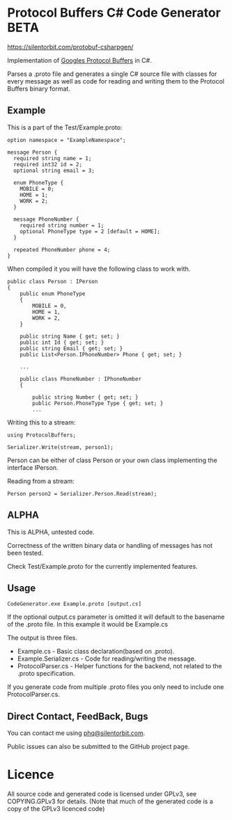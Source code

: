 # Protocol Buffers C# Code Generator BETA

https://silentorbit.com/protobuf-csharpgen/

Implementation of [Googles Protocol Buffers](http://code.google.com/apis/protocolbuffers/docs/overview.html) in C#.

Parses a .proto file and generates a single C# source file
with classes for every message as well as code for
reading and writing them to the Protocol Buffers binary format.

## Example

This is a part of the Test/Example.proto:

	option namespace = "ExampleNamespace";

	message Person {
	  required string name = 1;
	  required int32 id = 2;
	  optional string email = 3;

	  enum PhoneType {
	    MOBILE = 0;
	    HOME = 1;
	    WORK = 2;
	  }

	  message PhoneNumber {
	    required string number = 1;
	    optional PhoneType type = 2 [default = HOME];
	  }

	  repeated PhoneNumber phone = 4;
	}

When compiled it you will have the following class to work with.

	public class Person : IPerson
	{
		public enum PhoneType
		{
			MOBILE = 0,
			HOME = 1,
			WORK = 2,
		}
	
		public string Name { get; set; }
		public int Id { get; set; }
		public string Email { get; set; }
		public List<Person.IPhoneNumber> Phone { get; set; }
		
		...
		
		public class PhoneNumber : IPhoneNumber
		{
		
			public string Number { get; set; }
			public Person.PhoneType Type { get; set; }
			...

Writing this to a stream:

	using ProtocolBuffers;

	Serializer.Write(stream, person1);

Person can be either of class Person
 or your own class implementing the interface IPerson.

Reading from a stream:

	Person person2 = Serializer.Person.Read(stream);

## ALPHA

This is ALPHA, untested code.

Correctness of the written binary data or handling of messages has not been tested.

Check Test/Example.proto for the currently implemented features.

## Usage

    CodeGenerator.exe Example.proto [output.cs]

If the optional output.cs parameter is omitted it will default to the basename of the .proto file.
In this example it would be Example.cs

The output is three files.

 * Example.cs - Basic class declaration(based on .proto).
 * Example.Serializer.cs - Code for reading/writing the message.
 * ProtocolParser.cs - Helper functions for the backend, not related to the .proto specification.

If you generate code from multiple .proto files you only need to include one ProtocolParser.cs.

## Direct Contact, FeedBack, Bugs

You can contact me using phq@silentorbit.com.

Public issues can also be submitted to the GitHub project page.

# Licence

All source code and generated code is licensed under GPLv3, see COPYING.GPLv3 for details.
(Note that much of the generated code is a copy of the GPLv3 licenced code)

